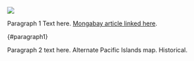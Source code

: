 <a href="https://www.juncture-digital.org"><img src="https://juncture-digital.github.io/juncture/static/images/ve-button.png"></a>

<param ve-config
 title="Breadfruit: TITLE"
 source-image="https://upload.wikimedia.org/wikipedia/commons/9/93/Breadfruit_1.jpg"
 banner="https://upload.wikimedia.org/wikipedia/commons/7/7d/Breadfruit_artocarpus_altilis_%283591096448%29.jpg"
 author="Elaine Savory"
 layout="vertical">

 Paragraph 1 Text here. [Mongabay article linked here](https://news.mongabay.com/2023/07/breadfruit-a-starchy-delicious-climate-and-biodiversity-solution/).
 <param ve-map center="-17.383881, 177.113873" zoom=4>
 {#paragraph1}

 Paragraph 2 text here. Alternate Pacific Islands map. Historical.
 <param ve-image url="https://iiif-prod.nypl.org/index.php?id=1404034&t=g" title="A field of quinoa in the Andes" attribution="Wikimedia Commons" license="public domain">
